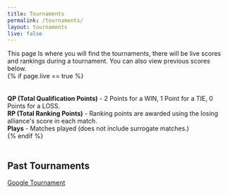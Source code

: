 ```yaml
---
title: Tournaments
permalink: /tournaments/
layout: tournaments
live: false
---
```

<div class="column-wrapper">
This page Is where you will find the tournaments, there will be live scores and rankings during a tournament. You can also view previous scores below.
<br>
{% if page.live == true %}

<div class="centered">
<br>
<br>
<strong>QP (Total Qualification Points)</strong> - 2 Points for a WIN, 1 Point for a TIE, 0 Points for a LOSS.
<br>
<strong>RP (Total Ranking Points)</strong> - Ranking points are awarded using the losing alliance's score in each match.
<br>
<strong>Plays</strong> - Matches played (does not include surrogate matches.)
</div>
{% endif %}
<br>
<br>
<h2><italics>Past Tournaments</italics></h2>
<p><a href="/tournaments/google/">Google Tournament</a></p>
</div>